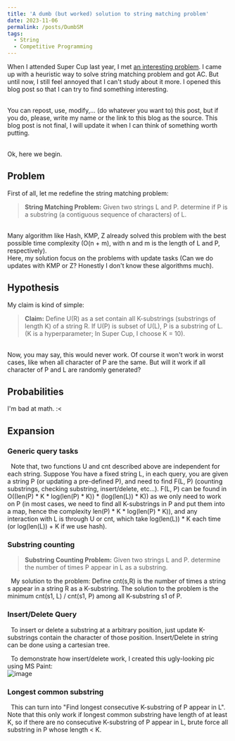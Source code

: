 ```yaml
---
title: 'A dumb (but worked) solution to string matching problem'
date: 2023-11-06
permalink: /posts/DumbSM
tags:
  - String
  - Competitive Programming
---
```


When I attended Super Cup last year, I met [an interesting problem](https://oj.vnoi.info/problem/olp_sc22_bstr). I came up with a heuristic way to solve string matching problem and got AC. But until now, I still feel annoyed that I can't study about it more. I opened this blog post so that I can try to find something interesting.

&nbsp;  
You can repost, use, modify,... (do whatever you want to) this post, but if you do, please, write my name or the link to this blog as the source. This blog post is not final, I will update it when I can think of something worth putting.
  
&nbsp;  
Ok, here we begin.  

## Problem  
  
First of all, let me redefine the string matching problem:
> **String Matching Problem:**  Given two strings L and P. determine if P is a substring (a contiguous sequence of characters) of L.

&nbsp;  
Many algorithm like Hash, KMP, Z already solved this problem with the best possible time complexity (O(n + m), with n and m is the length of L and P, respectively).  
Here, my solution focus on the problems with update tasks (Can we do updates with KMP or Z? Honestly I don't know these algorithms much).
  
## Hypothesis 
My claim is kind of simple:  
> **Claim:**  Define U(R) as a set contain all K-substrings (substrings of length K) of a string R. If U(P) is subset of U(L), P is a substring of L. (K is a hyperparameter; In Super Cup, I choose K = 10).
  
&nbsp;  
Now, you may say, this would never work. Of course it won't work in worst cases, like when all character of P are the same. But will it work if all character of P and L are randomly generated?

## Probabilities

I'm bad at math. :<

## Expansion

### Generic query tasks

&nbsp;
Note that, two functions U and cnt described above are independent for each string. Suppose You have a fixed string L, in each query, you are given a string P (or updating a pre-defined P), and need to find F(L, P) (counting substrings, checking substring, insert/delete, etc...). F(L, P) can be found in O((len(P) * K * log(len(P) * K)) * (log(len(L)) * K)) as we only need to work on P (in most cases, we need to find all K-substrings in P and put them into a map, hence the complexity len(P) * K * log(len(P) * K)), and any interaction with L is through U or cnt, which take log(len(L)) * K each time (or log(len(L)) + K if we use hash).
  
### Substring counting 
  
> **Substring Counting Problem:**  Given two strings L and P. determine the number of times P appear in L as a substring.
  
&nbsp;
My solution to the problem: Define cnt(s,R) is the number of times a string s appear in a string R as a K-substring. The solution to the problem is the minimum cnt(s1, L) / cnt(s1, P) among all K-substring s1 of P.

### Insert/Delete Query

&nbsp;
To insert or delete a substring at a arbitrary position, just update K-substrings contain the character of those position. Insert/Delete in string can be done using a cartesian tree.
  
&nbsp;
To demonstrate how insert/delete work, I created this ugly-looking pic using MS Paint:  
![image](https://github.com/PTN407/PTN407.github.io/assets/92132592/20d95251-e8be-44ac-842b-04a5f11dec40)

### Longest common substring

&nbsp;
This can turn into "Find longest consecutive K-substring of P appear in L". Note that this only work if longest common substring have length of at least K, so if there are no consecutive K-substring of P appear in L, brute force all substring in P whose length < K.  
